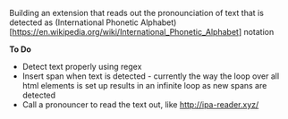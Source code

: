 Building an extension that reads out the pronounciation of text that is detected as (International Phonetic Alphabet)[https://en.wikipedia.org/wiki/International_Phonetic_Alphabet] notation

**To Do**
* Detect text properly using regex
* Insert span when text is detected - currently the way the loop over all html elements is set up results in an infinite loop as new spans are detected
* Call a pronouncer to read the text out, like http://ipa-reader.xyz/